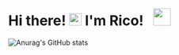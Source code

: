 <div display:inline-block;>
   <h1>Hi there! <img src="https://media.giphy.com/media/hvRJCLFzcasrR4ia7z/giphy.gif" width="25px"> I'm Rico! &nbsp;  
      <a href="https://discordapp.com/users/471390077772365854" align="center"> 
         <img width=35px src="https://cdn.logojoy.com/wp-content/uploads/20210422095037/discord-mascot.png"/>
      </a>
   </h1>
</div>

![Anurag's GitHub stats](https://github-readme-stats.vercel.app/api?username=RicoGuerra&show_icons=true&theme=nord)

